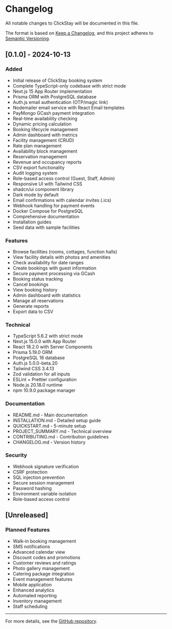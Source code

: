 # Changelog

All notable changes to ClickStay will be documented in this file.

The format is based on [Keep a Changelog](https://keepachangelog.com/en/1.0.0/),
and this project adheres to [Semantic Versioning](https://semver.org/spec/v2.0.0.html).

## [0.1.0] - 2024-10-13

### Added
- Initial release of ClickStay booking system
- Complete TypeScript-only codebase with strict mode
- Next.js 15 App Router implementation
- Prisma ORM with PostgreSQL database
- Auth.js email authentication (OTP/magic link)
- Nodemailer email service with React Email templates
- PayMongo GCash payment integration
- Real-time availability checking
- Dynamic pricing calculation
- Booking lifecycle management
- Admin dashboard with metrics
- Facility management (CRUD)
- Rate plan management
- Availability block management
- Reservation management
- Revenue and occupancy reports
- CSV export functionality
- Audit logging system
- Role-based access control (Guest, Staff, Admin)
- Responsive UI with Tailwind CSS
- shadcn/ui component library
- Dark mode by default
- Email confirmations with calendar invites (.ics)
- Webhook handling for payment events
- Docker Compose for PostgreSQL
- Comprehensive documentation
- Installation guides
- Seed data with sample facilities

### Features
- Browse facilities (rooms, cottages, function halls)
- View facility details with photos and amenities
- Check availability for date ranges
- Create bookings with guest information
- Secure payment processing via GCash
- Booking status tracking
- Cancel bookings
- View booking history
- Admin dashboard with statistics
- Manage all reservations
- Generate reports
- Export data to CSV

### Technical
- TypeScript 5.6.2 with strict mode
- Next.js 15.0.0 with App Router
- React 18.2.0 with Server Components
- Prisma 5.19.0 ORM
- PostgreSQL 16 database
- Auth.js 5.0.0-beta.20
- Tailwind CSS 3.4.13
- Zod validation for all inputs
- ESLint + Prettier configuration
- Node.js 20.18.0 runtime
- npm 10.9.0 package manager

### Documentation
- README.md - Main documentation
- INSTALLATION.md - Detailed setup guide
- QUICKSTART.md - 5-minute setup
- PROJECT_SUMMARY.md - Technical overview
- CONTRIBUTING.md - Contribution guidelines
- CHANGELOG.md - Version history

### Security
- Webhook signature verification
- CSRF protection
- SQL injection prevention
- Secure session management
- Password hashing
- Environment variable isolation
- Role-based access control

## [Unreleased]

### Planned Features
- Walk-in booking management
- SMS notifications
- Advanced calendar view
- Discount codes and promotions
- Customer reviews and ratings
- Photo gallery management
- Catering package integration
- Event management features
- Mobile application
- Enhanced analytics
- Automated reporting
- Inventory management
- Staff scheduling

---

For more details, see the [GitHub repository](https://github.com/yourusername/clickstay).
